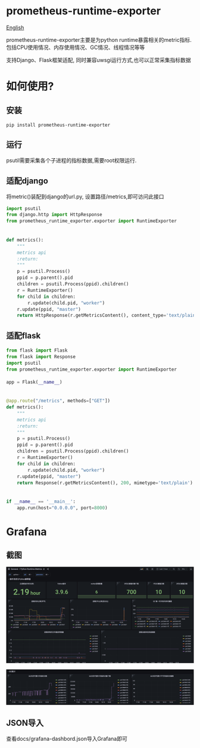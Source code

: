 # prometheus-runtime-exporter
<a href="https://github.com/dream-mo/prometheus-runtime-exporter/blob/main/README_EN.md">English</a>

prometheus-runtime-exporter主要是为python runtime暴露相关的metric指标. 包括CPU使用情况、内存使用情况、GC情况、线程情况等等

支持Django、Flask框架适配, 同时兼容uwsgi运行方式,也可以正常采集指标数据

# 如何使用?
## 安装
```shell script
pip install prometheus-runtime-exporter
```
## 运行
psutil需要采集各个子进程的指标数据,需要root权限运行.
## 适配django
将metric()装配到django的url.py, 设置路径/metrics,即可访问此接口

```python
import psutil
from django.http import HttpResponse
from prometheus_runtime_exporter.exporter import RuntimeExporter


def metrics():
    """
    metrics api
    :return: 
    """
    p = psutil.Process()
    ppid = p.parent().pid
    children = psutil.Process(ppid).children()
    r = RuntimeExporter()
    for child in children:
        r.update(child.pid, "worker")
    r.update(ppid, "master")
    return HttpResponse(r.getMetricsContent(), content_type='text/plain;charset=utf-8')

```

## 适配flask
```python
from flask import Flask
from flask import Response
import psutil
from prometheus_runtime_exporter.exporter import RuntimeExporter

app = Flask(__name__)


@app.route("/metrics", methods=["GET"])
def metrics():
    """
    metrics api
    :return:
    """
    p = psutil.Process()
    ppid = p.parent().pid
    children = psutil.Process(ppid).children()
    r = RuntimeExporter()
    for child in children:
        r.update(child.pid, "worker")
    r.update(ppid, "master")
    return Response(r.getMetricsContent(), 200, mimetype='text/plain')


if __name__ == '__main__':
    app.run(host="0.0.0.0", port=8000)

```

# Grafana
## 截图
![Grafana截图1](docs/grafana-1.jpg)

![Grafana截图2](docs/grafana-2.jpg)

## JSON导入

查看docs/grafana-dashbord.json导入Grafana即可
